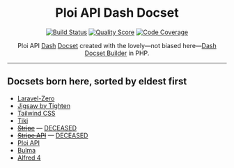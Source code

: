 <h1 align="center">Ploi API Dash Docset</h1>

<p align="center">
    <a href="https://travis-ci.com/godbout/ploi-api-dash-docset"><img src="https://img.shields.io/travis/com/godbout/ploi-api-dash-docset/master.svg?style=flat-square" alt="Build Status"></a>
    <a href="https://scrutinizer-ci.com/g/godbout/ploi-api-dash-docset"><img src="https://img.shields.io/scrutinizer/g/godbout/ploi-api-dash-docset.svg?style=flat-square" alt="Quality Score"></a>
    <a href="https://scrutinizer-ci.com/g/godbout/ploi-api-dash-docset"><img src="https://scrutinizer-ci.com/g/godbout/ploi-api-dash-docset/badges/coverage.png?b=master" alt="Code Coverage"></a>
</p>

<p align="center">
    Ploi API <a href="https://kapeli.com/dash">Dash</a> <a href="https://kapeli.com/docsets">Docset</a> created with the lovely—not biased here—<a href="https://github.com/godbout/dash-docset-builder">Dash Docset Builder</a> in PHP.
</p>

___

## Docsets born here, sorted by eldest first

* [Laravel-Zero](https://laravel-zero.com/docs/introduction/)
* [Jigsaw by Tighten](https://jigsaw.tighten.co/docs/installation/)
* [Tailwind CSS](https://tailwindcss.com/docs/installation/)
* [Tiki](https://doc.tiki.org/All-the-Documentation)
* ~~[Stripe](https://stripe.com/docs)~~ — [DECEASED](https://github.com/godbout/dash-docset-builder/tree/stripe/storage/stripe)
* ~~[Stripe API](https://stripe.com/docs/api)~~ — [DECEASED](https://github.com/godbout/dash-docset-builder/tree/stripe-api/storage/stripe-api)
* [Ploi API](https://developers.ploi.io/)
* [Bulma](https://https://bulma.io/)
* [Alfred 4](https://www.alfredapp.com/)
